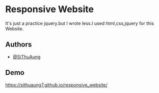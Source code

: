 
# Responsive Website

It's just a practice jquery.but I wrote less.I used html,css,jquery for this Website.


## Authors

- [@SiThuAung](https://github.com/SiThuAung7)

## Demo

https://sithuaung7.github.io/responsive_website/
